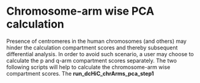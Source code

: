 # Chromosome-arm wise PCA calculation

Presence of centromeres in the human chromosomes (and others) may hinder the calculation compartment scores and thereby subsequent differential analysis. 
In order to avoid such scenario, a user may choose to calculate the p and q-arm compartment scores separately. 
The two following scripts will help to calculate the chromosome-arm wise compartment scores. The __run_dcHiC_chrArms_pca_step1__    
